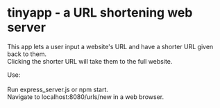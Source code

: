 # tinyapp - a URL shortening web server

This app lets a user input a website's URL and have a shorter URL given back to them. <br>
Clicking the shorter URL will take them to the full website.

Use: <br>
<br>
Run express_server.js or npm start. <br>
Navigate to localhost:8080/urls/new in a web browser. <br>

